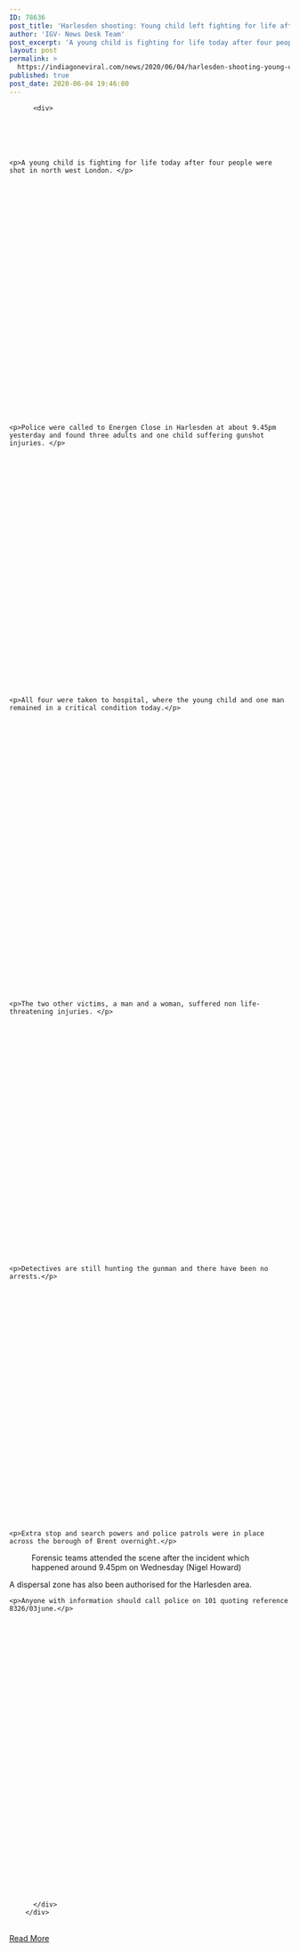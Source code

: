 ```yaml
---
ID: 78636
post_title: 'Harlesden shooting: Young child left fighting for life after four people gunned down in north west London'
author: 'IGV- News Desk Team'
post_excerpt: 'A young child is fighting for life today after four people were shot in north west London. Police were called to Energen Close in Harlesden at about 9.45pm yesterday and found three adults and one child suffering gunshot injuries. All four were taken to hospital, where the young child and one man remained in a&hellip;'
layout: post
permalink: >
  https://indiagoneviral.com/news/2020/06/04/harlesden-shooting-young-child-left-fighting-for-life-after-four-people-gunned-down-in-north-west-london/78636/india-gone-viral/
published: true
post_date: 2020-06-04 19:46:00
---
```

<div id="main">
        <div>
          
          <div>
            
            
            
              
              
                
    <p>A young child is fighting for life today after four people were shot in north west London. </p>
    

                
                
                  













  
    
  
  
  
  




                
              
            
                
    <p>Police were called to Energen Close in Harlesden at about 9.45pm yesterday and found three adults and one child suffering gunshot injuries. </p>
    

                
                
                  













  
    
  
  
  
  




                
              
            
                
    <p>All four were taken to hospital, where the young child and one man remained in a critical condition today.</p>
    

                
                
                  



  














  
    
  
  
  
  




                
              
            
                
    <p>The two other victims, a man and a woman, suffered non life-threatening injuries. </p>
    

                
                
                  













  
    
  
  
  
  




                
              
            
                
    <p>Detectives are still hunting the gunman and there have been no arrests.</p>
    

                
                
                  













  
    
  
  
  
  




                
              
            
                
    <p>Extra stop and search powers and police patrols were in place across the borough of Brent overnight.</p>
    

                
                
                  




  
  
  
  
  
  
  










  
    
  
  
  
  




                
              
            
                
    
  
  <figure><amp-img data-gallery-length="2" height="1664" i-amphtml-layout="responsive" layout="responsive" on="tap:inline-image-gallery,inline-image-carousel.goToSlide(index=1)" role="button"  src="https://static.standard.co.uk/s3fs-public/thumbnails/image/2020/06/04/07/0406brentshootinggv1.jpg"  tabindex="0" title="0406brentshootinggv1.jpg" width="2500"><i-amphtml-sizer></i-amphtml-sizer></amp-img><p>
      <figcaption>
        Forensic teams attended the scene after the incident which happened around 9.45pm on Wednesday (Nigel Howard)
      </figcaption></p>
    
  </figure><p>A dispersal zone has also been authorised for the Harlesden area.</p>
    

                
                
              
            
                
    <p>Anyone with information should call police on 101 quoting reference 8326/03june.</p>
    

                
                
              
            
            
            
            
            
            

            

              
                

              
                
              

              
                
  


              

              
                
              

              
                
              

            
          </div>
        </div>

        
          
</div><br/><a href="https://www.standard.co.uk/news/crime/harlesden-shooting-child-fighting-for-life-four-shot-a4459386.html" class="button purchase" rel="nofollow noopener noreferrer" target="_blank">Read More</a>